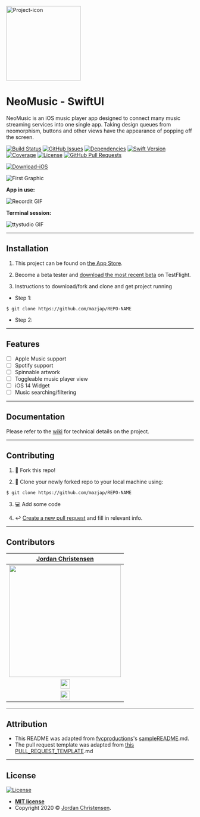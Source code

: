 <a href="#"><img src="https://cplfoundation.org/wp-content/uploads/2019/07/Play-button-450x450.png" alt="Project-icon" width="200"></a>

# NeoMusic - SwiftUI

NeoMusic is an iOS music player app designed to connect many music streaming services into one single app. Taking design queues from neomorphism, buttons and other views have the appearance of popping off the screen.


[![Build Status][build-image]][no-link]
[![GitHub Issues][issues-image]][issues-url]
[![Dependencies][dependency-image]][wiki-url]
[![Swift Version][swift-image]][swift-url]
[![Coverage][coverage-image]][no-link]
[![License][license-image]][license-url]
[![GitHub Pull Requests][pr-image]][pr-url]

[![Download-iOS][appstore-image]][appstore-url]

![First Graphic](http://i.imgur.com/dt8AUb6.png)

**App in use:**

![Recordit GIF](http://g.recordit.co/iLN6A0vSD8.gif)

**Terminal session:**

![ttystudio GIF](https://raw.githubusercontent.com/chjj/ttystudio/master/img/example.gif)

---

## Installation

1. This project can be found on [the App Store][appstore-url].

2. Become a beta tester and [download the most recent beta][testflight-url] on TestFlight.

3. Instructions to download/fork and clone and get project running

- Step 1: 
```shell
$ git clone https://github.com/mazjap/REPO-NAME
```
- Step 2: 

---

## Features

- [ ] Apple Music support
- [ ] Spotify support
- [ ] Spinnable artwork
- [ ] Toggleable music player view
- [ ] iOS 14 Widget
- [ ] Music searching/filtering

---

## Documentation

Please refer to the [wiki][wiki-url] for technical details on the project.

---

## Contributing

1. :fork_and_knife: Fork this repo!

2. :dancers: Clone your newly forked repo to your local machine using:
```shell
$ git clone https://github.com/mazjap/REPO-NAME
```
3. :computer: Add some code

4. :leftwards_arrow_with_hook: [Create a new pull request](https://github.com/mazjap/NeoMusic-SwiftUI/compare/) and fill in relevant info.

---

## Contributors

| [Jordan Christensen][website-url] |
| :---: |
| [<img src="https://avatars0.githubusercontent.com/u/24785257?s=460&v=4" width="300" />](https://github.com/mazjap) |
| [<img src="https://github.com/favicon.ico" width="25"> ](https://github.com/mazjap) |
| [<img src="https://static.licdn.com/sc/h/al2o9zrvru7aqj8e1x2rzsrca" width="25"> ](https://www.linkedin.com/in/jordan-a-christensen/) |

---

## Attribution

- This README was adapted from [fvcproductions](https://github.com/fvcproductions/)'s [sampleREADME](https://gist.github.com/fvcproductions/1bfc2d4aecb01a834b46).md.
- The pull request template was adapted from [this PULL_REQUEST_TEMPLATE](https://github.com/embeddedartistry/templates/blob/master/oss_docs/PULL_REQUEST_TEMPLATE.md).md

---

## License

[![License][license-image]][license-url]

- **[MIT license][license-url]**
- Copyright 2020 © [Jordan Christensen][website-url].

<!-- Badge Images -->
[build-image]: http://img.shields.io/travis/mazjap/NeoMusic-SwiftUI?style=flat-square/ "Unit Tests Passing"
[issues-image]: https://img.shields.io/github/issues/mazjap/NeoMusic-SwiftUI "Issues"
[dependency-image]: https://img.shields.io/badge/Dependancies-0-black "Dependencies"
[coverage-image]: https://img.shields.io/travis/mazjap/NeoMusic-SwiftUI/master "Coverage"
[license-image]: https://img.shields.io/badge/License-MIT-blue "License"
[appstore-image]: https://img.shields.io/badge/-Download%20on%20the%20App%20Store-gray?logo=apple&color=cfdfef "Download on the App Store"
[pr-image]: https://img.shields.io/github/issues-pr/mazjap/NeoMusic-SwiftUI "Pull Requests"

[objc-image]: https://img.shields.io/badge/objc-2.0-blue "Objective-C"
[swift-image]: https://img.shields.io/badge/Swift-5.2-green "Swift"

<!-- URL's -->
[no-link]: #
[issues-url]: ../../issues
[swift-url]: https://swift.org/
[objc-url]: https://developer.apple.com/library/archive/documentation/Cocoa/Conceptual/ProgrammingWithObjectiveC/Introduction/Introduction.html
[license-url]: LICENSE
[appstore-url]: #
[pr-url]: ../../pulls
[wiki-url]: ../../wiki
[website-url]: https://jordan-christensen.com
[testflight-url]: #
